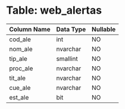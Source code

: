 # Table: web_alertas

| Column Name | Data Type | Nullable |
|-------------|-----------|----------|
| cod_ale | int | NO |
| nom_ale | nvarchar | NO |
| tip_ale | smallint | NO |
| proc_ale | nvarchar | NO |
| tit_ale | nvarchar | NO |
| cue_ale | nvarchar | NO |
| est_ale | bit | NO |
